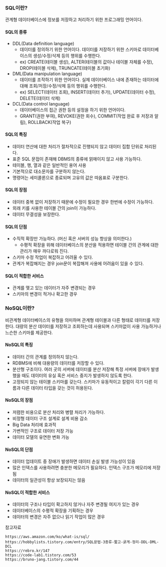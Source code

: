 ### SQL이란? 
관계형 데이터베이스에 정보를 저장하고 처리하기 위한 프로그래밍 언어이다.

#### SQL의 종류
- DDL(Data definition language)
  - 데이터를 정의하기 위한 언어이다. 데이터를 저장하기 위한 스키마로 데이터베이스의 생성/수정/삭제 등의 행위를 수행한다.
  - ex) CREATE(테이블 생성), ALTER(테이블의 값이나 테이블 자체를 수정), DROP(테이블 삭제), TRUNCATE(테이블 초기화)
- DML(Data manipulation language)
  - 데이터를 조작하기 위한 언어이다. 실제 데이터베이스 내에 존재하는 데이터에 대해 조회/저장/수정/삭제 등의 행위를 수행한다.
  - ex) SELECT(데이터 조회), INSERT(데이터 추가), UPDATE(데이터 수정), DELETE(데이터 삭제)
- DCL(Data control language)
  - 데이터베이스의 접근 권한 등의 설정을 하기 위한 언어이다.
  - GRANT(권한 부여), REVOKE(권한 회수), COMMIT(작업 완료 후 저장과 알림), ROLLBACK(작업 복구)
  
#### SQL의 특징
- 데이터 연산에 대한 처리가 절차적으로 진행되지 않고 데이터 집합 단위로 처리된다.
- 표준 SQL 문접이 존재해 DBMS의 종류에 얽매이지 않고 사용 가능하다.
- 테이블, 행, 열과 같은 일반적인 용어 사용
- 기본적으로 대소문자를 구분하지 않는다.
- 명령어는 세미콜론으로 종료되며 고유의 값은 따옴표로 구분한다.
  
#### SQL의 장점
- 데이터 중복 없이 저장하기 때문에 수정이 필요한 경우 한번에 수정이 가능하다.
- 외래 키를 사용한 테이블 간의 join이 가능하다.
- 데이터 무결성을 보장한다.

#### SQL의 단점
- 수직적 확장만 가능하다. (머신 혹은 서버의 성능 향상을 의미한다.)
  - 수평적 확장을 위해 데이터베이스의 분산을 적용하면 테이블 간의 관계에 대한 관리가 매우 까다로워 진다.
- 스키마 수정 작업이 복잡하고 어려울 수 있다.
- 관계가 복잡해지는 경우 join문이 복잡해져 사용에 어려움이 있을 수 있다.

#### SQL이 적합한 서비스
- 관계를 맺고 있는 데이터가 자주 변경되는 경우
- 스키마의 변경이 적거나 확고한 경우
  
### NoSQL이란?
비관계형 데이터베이스의 유형을 의미하며 관계형 테이블과 다른 형태로 데이터를 저장한다. 대량의 분산 데이터를 저장하고 조회하는데 사용되며 스키마없이 사용 가능하거나 느슨한 스키마를 제공한다.

#### NoSQL의 특징
- 데이터 간의 관계를 정의하지 않는다.
- RDBMS에 비해 대용량의 데이터를 저장할 수 있다. 
- 분산형 구조이다. 여러 곳의 서버에 데이터를 분산 저장해 특정 서버에 장애가 발생했을 때도 데이터의 유실 혹은 서비스 중지가 발생하지 않도록 한다.
- 고정되지 않는 테이블 스키마를 갖는다. 스키마가 유동적이고 칼럼이 각기 다른 이름과 다른 데이터 타입을 갖는 것이 허용된다.

#### NoSQL의 장점
- 저렴한 비용으로 분산 처리와 병렬 처리가 가능하다.
- 비정형 데이터 구조 설계로 설계 비용 감소
- Big Data 처리에 효과적
- 가변적인 구조로 데이터 저장 가능
- 데이터 모델의 유연한 변화 가능

#### NoSQL의 단점
- 데이터 업데이트 중 장애가 발생하면 데이터 손실 발생 가능성이 있음
- 많은 인덱스를 사용하려면 충분한 메모리가 필요하다. 인덱스 구조가 메모리에 저장됨
- 데이터의 일관성이 항상 보장되지는 않음

#### NoSQL이 적합한 서비스
- 데이터의 구조나 타입이 확고하지 않거나 자주 변경될 여지가 있는 경우
- 데이터베이스의 수평적 확장을 기획하는 경우
- 데이터의 변경은 자주 없으나 읽기 작업이 많은 경우


참고자료
```
https://aws.amazon.com/ko/what-is/sql/
https://hobbylists.tistory.com/entry/SQL문법-3종류-짧고-굵게-정리-DDL-DML-DCL
https://rebro.kr/147
https://code-lab1.tistory.com/53
https://bruno-jang.tistory.com/44
```
